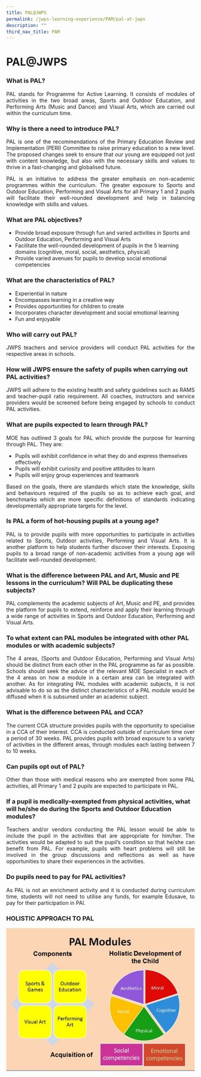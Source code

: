 ```yaml
---
title: PAL@JWPS
permalink: /jwps-learning-experience/PAM/pal-at-jwps
description: ""
third_nav_title: PAM
---
```

# PAL@JWPS
   
### What is PAL?
 
<p style="text-align: justify;">PAL stands for Programme for Active Learning. It consists of modules of activities in the two broad areas, Sports and Outdoor Education, and Performing Arts (Music and Dance) and Visual Arts, which are carried out within the curriculum time.</p>

### Why is there a need to introduce PAL?

<p style="text-align: justify;">PAL is one of the recommendations of the Primary Education Review and Implementation (PERI) Committee to raise primary education to a new level. The proposed changes seek to ensure that our young are equipped not just with content knowledge, but also with the necessary skills and values to thrive in a fast-changing and globalised future.</p>

<p style="text-align: justify;">PAL is an initiative to address the greater emphasis on non-academic programmes within the curriculum. The greater exposure to Sports and Outdoor Education, Performing and Visual Arts for all Primary 1 and 2 pupils will facilitate their well-rounded development and help in balancing knowledge with skills and values.</p>


### What are PAL objectives?


*   Provide broad exposure through fun and varied activities in Sports and Outdoor Education, Performing and Visual Arts
*   Facilitate the well-rounded development of pupils in the 5 learning domains (cognitive, moral, social, aesthetics, physical)
*   Provide varied avenues for pupils to develop social emotional competencies

### What are the characteristics of PAL?

*   Experiential in nature
*   Encompasses learning in a creative way
*   Provides opportunities for children to create
*   Incorporates character development and social emotional learning
*   Fun and enjoyable


### Who will carry out PAL?

<p style="text-align: justify;">JWPS teachers and service providers will conduct PAL activities for the respective areas in schools.</p>


### How will JWPS ensure the safety of pupils when carrying out PAL activities?

<p style="text-align: justify;">JWPS will adhere to the existing health and safety guidelines such as RAMS and teacher-pupil ratio requirement. All coaches, instructors and service providers would be screened before being engaged by schools to conduct PAL activities.</p>


### What are pupils expected to learn through PAL?

<p style="text-align: justify;">MOE has outlined 3 goals for PAL which provide the purpose for learning through PAL. They are:</p>
 

*   Pupils will exhibit confidence in what they do and express themselves effectively
*   Pupils will exhibit curiosity and positive attitudes to learn
*   Pupils will enjoy group experiences and teamwork


<p style="text-align: justify;">Based on the goals, there are standards which state the knowledge, skills and behaviours required of the pupils so as to achieve each goal, and benchmarks which are more specific definitions of standards indicating developmentally appropriate targets for the level.</p>

### Is PAL a form of hot-housing pupils at a young age?

<p style="text-align: justify;">PAL is to provide pupils with more opportunities to participate in activities related to Sports, Outdoor activities, Performing and Visual Arts. It is another platform to help students further discover their interests. Exposing pupils to a broad range of non-academic activities from a young age will facilitate well-rounded development.</p>

### What is the difference between PAL and Art, Music and PE lessons in the curriculum? Will PAL be duplicating these subjects?

<p style="text-align: justify;">PAL complements the academic subjects of Art, Music and PE, and provides the platform for pupils to extend, reinforce and apply their learning through a wide range of activities in Sports and Outdoor Education, Performing and Visual Arts.</p>
 

### To what extent can PAL modules be integrated with other PAL modules or with academic subjects?

<p style="text-align: justify;">The 4 areas, (Sports and Outdoor Education, Performing and Visual Arts) should be distinct from each other in the PAL programme as far as possible. Schools should seek the advice of the relevant MOE Specialist in each of the 4 areas on how a module in a certain area can be integrated with another. As for integrating PAL modules with academic subjects, it is not advisable to do so as the distinct characteristics of a PAL module would be diffused when it is subsumed under an academic subject.</p>

### What is the difference between PAL and CCA?

<p style="text-align: justify;">The current CCA structure provides pupils with the opportunity to specialise in a CCA of their interest. CCA is conducted outside of curriculum time over a period of 30 weeks. PAL provides pupils with broad exposure to a variety of activities in the different areas, through modules each lasting between 7 to 10 weeks.</p>

### Can pupils opt out of PAL?

<p style="text-align: justify;">Other than those with medical reasons who are exempted from some PAL activities, all Primary 1 and 2 pupils are expected to participate in PAL.</p>


### If a pupil is medically-exempted from physical activities, what will he/she do during the Sports and Outdoor Education modules?

<p style="text-align: justify;">Teachers and/or vendors conducting the PAL lesson would be able to include the pupil in the activities that are appropriate for him/her. The activities would be adapted to suit the pupil’s condition so that he/she can benefit from PAL. For example, pupils with heart problems will still be involved in the group discussions and reflections as well as have opportunities to share their experiences in the activities.</p>

### Do pupils need to pay for PAL activities?

<p style="text-align: justify;">As PAL is not an enrichment activity and it is conducted during curriculum time, students will not need to utilise any funds, for example Edusave, to pay for their participation in PAl.</p>

### HOLISTIC APPROACH TO PAL

![](/images/JWPS%20LEARNING%20EXPERIENCE/PAM/Holistic%20approach%20to%20PAL.jpg)
